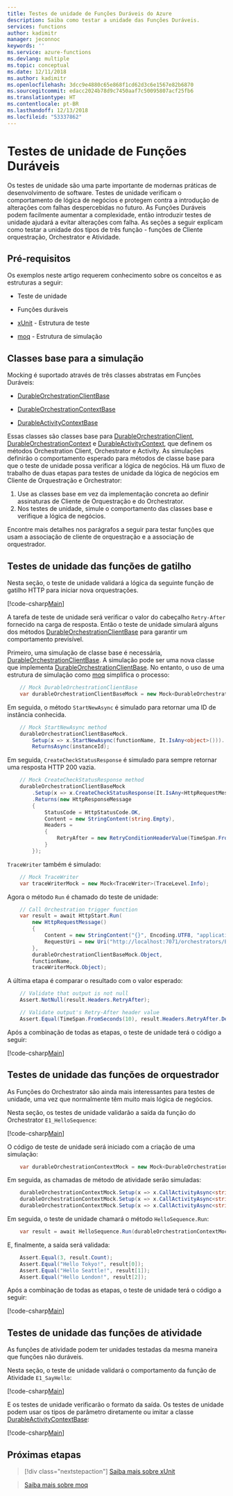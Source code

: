 ```yaml
---
title: Testes de unidade de Funções Duráveis do Azure
description: Saiba como testar a unidade das Funções Duráveis.
services: functions
author: kadimitr
manager: jeconnoc
keywords: ''
ms.service: azure-functions
ms.devlang: multiple
ms.topic: conceptual
ms.date: 12/11/2018
ms.author: kadimitr
ms.openlocfilehash: 3dcc9e4880c65e868f1cd62d3c6e1567e82b6870
ms.sourcegitcommit: edacc2024b78d9c7450aaf7c50095807acf25fb6
ms.translationtype: HT
ms.contentlocale: pt-BR
ms.lasthandoff: 12/13/2018
ms.locfileid: "53337862"
---
```

# <a name="durable-functions-unit-testing"></a>Testes de unidade de Funções Duráveis

Os testes de unidade são uma parte importante de modernas práticas de desenvolvimento de software. Testes de unidade verificam o comportamento de lógica de negócios e protegem contra a introdução de alterações com falhas despercebidas no futuro. As Funções Duráveis podem facilmente aumentar a complexidade, então introduzir testes de unidade ajudará a evitar alterações com falha. As seções a seguir explicam como testar a unidade dos tipos de três função - funções de Cliente orquestração, Orchestrator e Atividade.

## <a name="prerequisites"></a>Pré-requisitos

Os exemplos neste artigo requerem conhecimento sobre os conceitos e as estruturas a seguir:

* Teste de unidade

* Funções duráveis

* [xUnit](https://xunit.github.io/) - Estrutura de teste

* [moq](https://github.com/moq/moq4) - Estrutura de simulação

## <a name="base-classes-for-mocking"></a>Classes base para a simulação

Mocking é suportado através de três classes abstratas em Funções Duráveis:

* [DurableOrchestrationClientBase](https://azure.github.io/azure-functions-durable-extension/api/Microsoft.Azure.WebJobs.DurableOrchestrationClientBase.html)

* [DurableOrchestrationContextBase](https://azure.github.io/azure-functions-durable-extension/api/Microsoft.Azure.WebJobs.DurableOrchestrationContextBase.html)

* [DurableActivityContextBase](https://azure.github.io/azure-functions-durable-extension/api/Microsoft.Azure.WebJobs.DurableActivityContextBase.html)

Essas classes são classes base para [DurableOrchestrationClient](https://azure.github.io/azure-functions-durable-extension/api/Microsoft.Azure.WebJobs.DurableOrchestrationClient.html), [DurableOrchestrationContext](https://azure.github.io/azure-functions-durable-extension/api/Microsoft.Azure.WebJobs.DurableOrchestrationContext.html) e [DurableActivityContext](https://azure.github.io/azure-functions-durable-extension/api/Microsoft.Azure.WebJobs.DurableActivityContext.html), que definem os métodos Orchestration Client, Orchestrator e Activity. As simulações definirão o comportamento esperado para métodos de classe base para que o teste de unidade possa verificar a lógica de negócios. Há um fluxo de trabalho de duas etapas para testes de unidade da lógica de negócios em Cliente de Orquestração e Orchestrator:

1. Use as classes base em vez da implementação concreta ao definir assinaturas de Cliente de Orquestração e do Orchestrator.
2. Nos testes de unidade, simule o comportamento das classes base e verifique a lógica de negócios.

Encontre mais detalhes nos parágrafos a seguir para testar funções que usam a associação de cliente de orquestração e a associação de orquestrador.

## <a name="unit-testing-trigger-functions"></a>Testes de unidade das funções de gatilho

Nesta seção, o teste de unidade validará a lógica da seguinte função de gatilho HTTP para iniciar nova orquestrações.

[!code-csharp[Main](~/samples-durable-functions/samples/precompiled/HttpStart.cs)]

A tarefa de teste de unidade será verificar o valor do cabeçalho `Retry-After` fornecido na carga de resposta. Então o teste de unidade simulará alguns dos métodos [DurableOrchestrationClientBase](https://azure.github.io/azure-functions-durable-extension/api/Microsoft.Azure.WebJobs.DurableOrchestrationClientBase.html) para garantir um comportamento previsível.

Primeiro, uma simulação de classe base é necessária, [DurableOrchestrationClientBase](https://azure.github.io/azure-functions-durable-extension/api/Microsoft.Azure.WebJobs.DurableOrchestrationClientBase.html). A simulação pode ser uma nova classe que implementa [DurableOrchestrationClientBase](https://azure.github.io/azure-functions-durable-extension/api/Microsoft.Azure.WebJobs.DurableOrchestrationClientBase.html). No entanto, o uso de uma estrutura de simulação como [moq](https://github.com/moq/moq4) simplifica o processo:

```csharp
    // Mock DurableOrchestrationClientBase
    var durableOrchestrationClientBaseMock = new Mock<DurableOrchestrationClientBase>();
```

Em seguida, o método `StartNewAsync` é simulado para retornar uma ID de instância conhecida.

```csharp
    // Mock StartNewAsync method
    durableOrchestrationClientBaseMock.
        Setup(x => x.StartNewAsync(functionName, It.IsAny<object>())).
        ReturnsAsync(instanceId);
```

Em seguida, `CreateCheckStatusResponse` é simulado para sempre retornar uma resposta HTTP 200 vazia.

```csharp
    // Mock CreateCheckStatusResponse method
    durableOrchestrationClientBaseMock
        .Setup(x => x.CreateCheckStatusResponse(It.IsAny<HttpRequestMessage>(), instanceId))
        .Returns(new HttpResponseMessage
        {
            StatusCode = HttpStatusCode.OK,
            Content = new StringContent(string.Empty),
            Headers =
            {
                RetryAfter = new RetryConditionHeaderValue(TimeSpan.FromSeconds(10))
            }
        });
```

`TraceWriter` também é simulado:

```csharp
    // Mock TraceWriter
    var traceWriterMock = new Mock<TraceWriter>(TraceLevel.Info);

```  

Agora o método `Run` é chamado do teste de unidade:

```csharp
    // Call Orchestration trigger function
    var result = await HttpStart.Run(
        new HttpRequestMessage()
        {
            Content = new StringContent("{}", Encoding.UTF8, "application/json"),
            RequestUri = new Uri("http://localhost:7071/orchestrators/E1_HelloSequence"),
        },
        durableOrchestrationClientBaseMock.Object,
        functionName,
        traceWriterMock.Object);
 ```

 A última etapa é comparar o resultado com o valor esperado:

```csharp
    // Validate that output is not null
    Assert.NotNull(result.Headers.RetryAfter);

    // Validate output's Retry-After header value
    Assert.Equal(TimeSpan.FromSeconds(10), result.Headers.RetryAfter.Delta);
```

Após a combinação de todas as etapas, o teste de unidade terá o código a seguir:

[!code-csharp[Main](~/samples-durable-functions/samples/VSSample.Tests/HttpStartTests.cs)]

## <a name="unit-testing-orchestrator-functions"></a>Testes de unidade das funções de orquestrador

As Funções do Orchestrator são ainda mais interessantes para testes de unidade, uma vez que normalmente têm muito mais lógica de negócios.

Nesta seção, os testes de unidade validarão a saída da função do Orchestrator `E1_HelloSequence`:

[!code-csharp[Main](~/samples-durable-functions/samples/precompiled/HelloSequence.cs)]

O código de teste de unidade será iniciado com a criação de uma simulação:

```csharp
    var durableOrchestrationContextMock = new Mock<DurableOrchestrationContextBase>();
```

Em seguida, as chamadas de método de atividade serão simuladas:

```csharp
    durableOrchestrationContextMock.Setup(x => x.CallActivityAsync<string>("E1_SayHello", "Tokyo")).ReturnsAsync("Hello Tokyo!");
    durableOrchestrationContextMock.Setup(x => x.CallActivityAsync<string>("E1_SayHello", "Seattle")).ReturnsAsync("Hello Seattle!");
    durableOrchestrationContextMock.Setup(x => x.CallActivityAsync<string>("E1_SayHello", "London")).ReturnsAsync("Hello London!");
```

Em seguida, o teste de unidade chamará o método `HelloSequence.Run`:

```csharp
    var result = await HelloSequence.Run(durableOrchestrationContextMock.Object);
```

E, finalmente, a saída será validada:

```csharp
    Assert.Equal(3, result.Count);
    Assert.Equal("Hello Tokyo!", result[0]);
    Assert.Equal("Hello Seattle!", result[1]);
    Assert.Equal("Hello London!", result[2]);
```

Após a combinação de todas as etapas, o teste de unidade terá o código a seguir:

[!code-csharp[Main](~/samples-durable-functions/samples/VSSample.Tests/HelloSequenceOrchestratorTests.cs)]

## <a name="unit-testing-activity-functions"></a>Testes de unidade das funções de atividade

As funções de atividade podem ter unidades testadas da mesma maneira que funções não duráveis.

Nesta seção, o teste de unidade validará o comportamento da função de Atividade `E1_SayHello`:

[!code-csharp[Main](~/samples-durable-functions/samples/precompiled/HelloSequence.cs)]

E os testes de unidade verificarão o formato da saída. Os testes de unidade podem usar os tipos de parâmetro diretamente ou imitar a classe [DurableActivityContextBase](https://azure.github.io/azure-functions-durable-extension/api/Microsoft.Azure.WebJobs.DurableActivityContextBase.html):

[!code-csharp[Main](~/samples-durable-functions/samples/VSSample.Tests/HelloSequenceActivityTests.cs)]

## <a name="next-steps"></a>Próximas etapas

> [!div class="nextstepaction"]
> [Saiba mais sobre xUnit](http://xunit.github.io/docs/getting-started-dotnet-core)

> [Saiba mais sobre moq](https://github.com/Moq/moq4/wiki/Quickstart)
